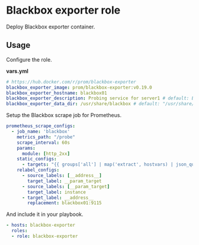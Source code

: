 # Blackbox exporter role

Deploy Blackbox exporter container.

## Usage

Configure the role.

**vars.yml**

```yml
# https://hub.docker.com/r/prom/blackbox-exporter
blackbox_exporter_image: prom/blackbox-exporter:v0.19.0
blackbox_exporter_hostname: blackbox01
blackbox_exporter_description: Probing service for server1 # default: Blackbox exporter
blackbox_exporter_data_dir: /usr/share/blackbox # default: "/usr/share/{{ blackbox_exporter_hostname }}"
```

Setup the Blackbox scrape job for Prometheus.

```yml
prometheus_scrape_configs:
  - job_name: 'blackbox'
    metrics_path: "/probe"
    scrape_interval: 60s
    params:
      module: [http_2xx]
    static_configs:
      - targets: "{{ groups['all'] | map('extract', hostvars) | json_query('[*].nginx_proxies[*].src_hostname') | flatten | map('regex_replace', '^(.*)$', 'https://\\1') }}"
    relabel_configs:
      - source_labels: [__address__]
        target_label: __param_target
      - source_labels: [__param_target]
        target_label: instance
      - target_label: __address__
        replacement: blackbox01:9115
```

And include it in your playbook.

```yml
- hosts: blackbox-exporter
  roles:
  - role: blackbox-exporter
```
